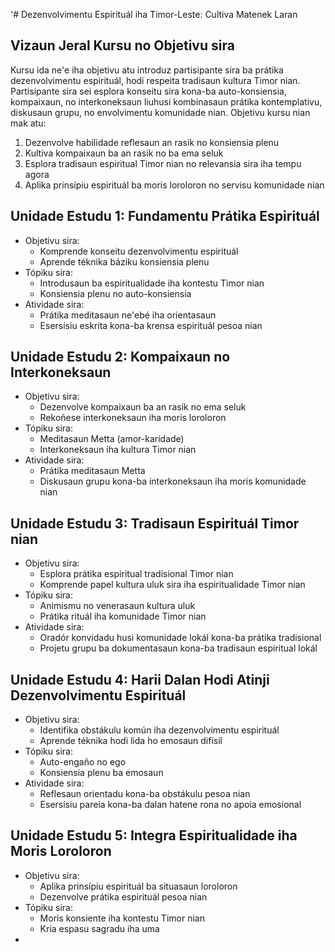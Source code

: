 '# Dezenvolvimentu Espirituál iha Timor-Leste: Cultiva Matenek Laran

## Vizaun Jeral Kursu no Objetivu sira

Kursu ida ne'e iha objetivu atu introduz partisipante sira ba prátika dezenvolvimentu espirituál, hodi respeita tradisaun kultura Timor nian. Partisipante sira sei esplora konseitu sira kona-ba auto-konsiensia, kompaixaun, no interkoneksaun liuhusi kombinasaun prátika kontemplativu, diskusaun grupu, no envolvimentu komunidade nian. Objetivu kursu nian mak atu:

1. Dezenvolve habilidade reflesaun an rasik no konsiensia plenu
2. Kultiva kompaixaun ba an rasik no ba ema seluk
3. Esplora tradisaun espiritual Timor nian no relevansia sira iha tempu agora
4. Aplika prinsípiu espirituál ba moris loroloron no servisu komunidade nian

## Unidade Estudu 1: Fundamentu Prátika Espirituál
- Objetivu sira:
  * Komprende konseitu dezenvolvimentu espirituál
  * Aprende téknika báziku konsiensia plenu
- Tópiku sira:
  * Introdusaun ba espiritualidade iha kontestu Timor nian
  * Konsiensia plenu no auto-konsiensia
- Atividade sira:
  * Prátika meditasaun ne'ebé iha orientasaun
  * Esersísiu eskrita kona-ba krensa espirituál pesoa nian

## Unidade Estudu 2: Kompaixaun no Interkoneksaun
- Objetivu sira:
  * Dezenvolve kompaixaun ba an rasik no ema seluk
  * Rekoñese interkoneksaun iha moris loroloron
- Tópiku sira:
  * Meditasaun Metta (amor-karidade)
  * Interkoneksaun iha kultura Timor nian
- Atividade sira:
  * Prátika meditasaun Metta
  * Diskusaun grupu kona-ba interkoneksaun iha moris komunidade nian

## Unidade Estudu 3: Tradisaun Espirituál Timor nian
- Objetivu sira:
  * Esplora prátika espiritual tradisional Timor nian
  * Komprende papel kultura uluk sira iha espiritualidade Timor nian
- Tópiku sira:
  * Animismu no venerasaun kultura uluk
  * Prátika rituál iha komunidade Timor nian
- Atividade sira:
  * Oradór konvidadu husi komunidade lokál kona-ba prátika tradisional
  * Projetu grupu ba dokumentasaun kona-ba tradisaun espiritual lokál

## Unidade Estudu 4: Harii Dalan Hodi Atinji Dezenvolvimentu Espirituál
- Objetivu sira:
  * Identifika obstákulu komún iha dezenvolvimentu espirituál
  * Aprende téknika hodi lida ho emosaun difísil
- Tópiku sira:
  * Auto-engaño no ego
  * Konsiensia plenu ba emosaun
- Atividade sira:
  * Reflesaun orientadu kona-ba obstákulu pesoa nian
  * Esersísiu pareia kona-ba dalan hatene rona no apoia emosional

## Unidade Estudu 5: Integra Espiritualidade iha Moris Loroloron
- Objetivu sira:
  * Aplika prinsípiu espirituál ba situasaun loroloron
  * Dezenvolve prátika espirituál pesoa nian
- Tópiku sira:
  * Moris konsiente iha kontestu Timor nian
  * Kria espasu sagradu iha uma
-
